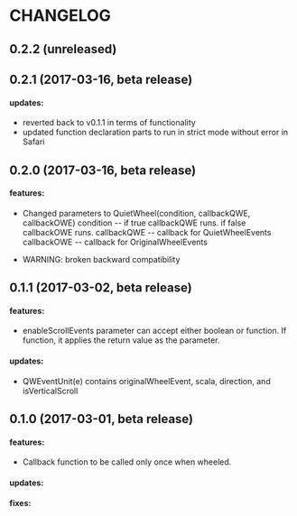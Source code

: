 CHANGELOG
=========

## 0.2.2 (unreleased)

## 0.2.1 (2017-03-16, beta release)

#### updates:
 - reverted back to v0.1.1 in terms of functionality
 - updated function declaration parts to run in strict mode without error in Safari

## 0.2.0 (2017-03-16, beta release)

#### features:
 - Changed parameters to QuietWheel(condition, callbackQWE, callbackOWE)
		condition   -- if true callbackQWE runs. if false callbackOWE runs.
		callbackQWE -- callback for QuietWheelEvents
		callbackOWE -- callback for OriginalWheelEvents

 - WARNING: broken backward compatibility

## 0.1.1 (2017-03-02, beta release)

#### features:
 - enableScrollEvents parameter can accept either boolean or function. If function, it applies the return value as the parameter.

#### updates:
 - QWEventUnit(e) contains originalWheelEvent, scala, direction, and isVerticalScroll

## 0.1.0 (2017-03-01, beta release)

#### features:
 - Callback function to be called only once when wheeled.

#### updates:

#### fixes:
